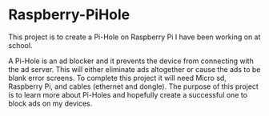 # Raspberry-PiHole
This project is to create a Pi-Hole on Raspberry Pi I have been working on at school.

A Pi-Hole is an ad blocker and it prevents the device from connecting with the ad server. This will either eliminate ads altogether or cause the ads to be blank error screens. To complete this project it will need Micro sd, Raspberry Pi, and cables (ethernet and dongle). The purpose of this project is to learn more about Pi-Holes and hopefully create a successful one to block ads on my devices.
